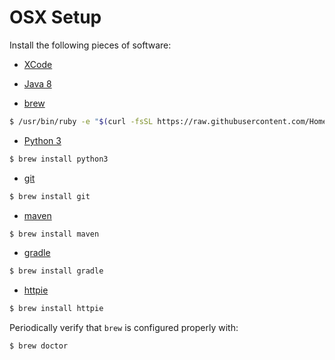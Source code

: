 # OSX Setup

Install the following pieces of software: 

* [XCode](http://developer.apple.com/xcode/)

* [Java 8](https://java.com/en/download/)

* [brew](http://brew.sh)

```bash
$ /usr/bin/ruby -e "$(curl -fsSL https://raw.githubusercontent.com/Homebrew/install/master/install)"
```

* [Python 3](https://www.python.org)
```bash
$ brew install python3
```

* [git](https://git-scm.com)
```bash
$ brew install git
```

* [maven](http://maven.apache.org)
```bash
$ brew install maven
```

* [gradle](http://maven.apache.org)
```bash
$ brew install gradle
```

* [httpie](https://github.com/jkbrzt/httpie)
```bash
$ brew install httpie
```

Periodically verify that `brew` is configured properly with:
```bash
$ brew doctor
```